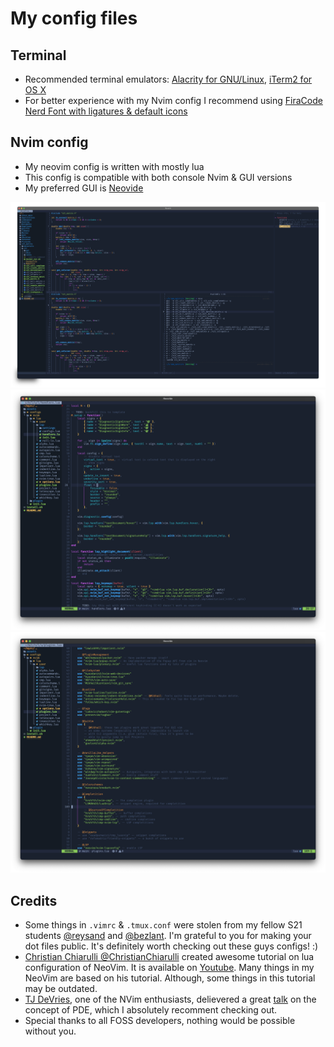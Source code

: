 # My config files

## Terminal

- Recommended terminal emulators: [Alacrity for GNU/Linux](https://github.com/alacritty/alacritty), [iTerm2 for OS X](https://github.com/gnachman/iTerm2)
- For better experience with my Nvim config I recommend using [FiraCode Nerd Font with ligatures & default icons](https://github.com/ryanoasis/nerd-fonts)

## Nvim config

- My neovim config is written with mostly lua
- This config is compatible with both console Nvim & GUI versions
- My preferred GUI is [Neovide](https://github.com/neovide/neovide)

![C workflow](./assets/nvim_c.png)
![Lua workflow](./assets/nvim_lua_2.png)
![Lua plugins](./assets/nvim_lua_plugins.png)

## Credits

- Some things in `.vimrc` & `.tmux.conf` were stolen from my fellow S21 students
  [@reysand](https://github.com/reysand/dotfiles) and [@bezlant](https://github.com/bezlant).
  I'm grateful to you for making your dot files public.
  It's definitely worth checking out these guys configs! :)
- [Christian Chiarulli @ChristianChiarulli](https://github.com/ChristianChiarulli) created awesome
  tutorial on lua configuration of NeoVim. It is available on [Youtube](https://www.youtube.com/watch?v=ctH-a-1eUME&t=9s&ab_channel=chris%40machine). Many things in my NeoVim
  are based on his tutorial. Although, some things in this tutorial may be outdated.
- [TJ DeVries](https://github.com/tjdevries), one of the NVim enthusiasts, delievered a great [talk](https://www.youtube.com/watch?v=IK_-C0GXfjo) on the concept of PDE, which I absolutely recomment checking out.
- Special thanks to all FOSS developers, nothing would be possible without you.
